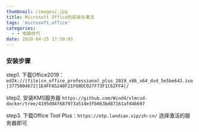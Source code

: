```yaml
---
thumbnail: /images/.jpg
title: Microsoft Office的安装与激活
tags: 'microsoft,office'
categories:
  - - 电脑技巧
date: 2020-04-25 17:50:03
---
```



### 安装步骤

step1. 下载Office2019：
`ed2k://|file|cn_office_professional_plus_2019_x86_x64_dvd_5e5be643.iso|3775004672|1E4FFA5240F21F60DC027F73F1C62FF4|/`

step2. 安装KMS服务器
`https://github.com/Wind4/vlmcsd-docker/tree/4195d04f687973a514e3fb663bd87161afd46697`

step3. 下载Office Tool Plus：`https://otp.landian.vip/zh-cn/` 选择激活的服务器即可